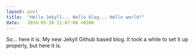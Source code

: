 ```yaml
---
layout: post
title:  "Hello Jekyll... Hello blog... Hello world!"
date:   2016-05-28 11:07:08 +0200
---
```


So... here it is. My new Jekyll Github based blog. It took a while to set it up properly, but here it is.